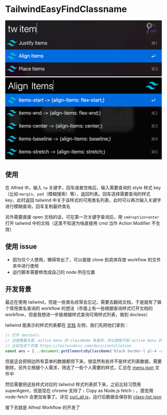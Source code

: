 # TailwindEasyFindClassname

<img src="screenshots/1.png" width="694">

<img src="screenshots/2.png" width="694">

## 使用 

在 Alfred 中，输入 `tw` 关键字，回车或者空格后，输入需要查询的 style 样式 key（比如 `margin`、`pad`（模糊搜索）等），返回列表。回车选择需要查询的样式 key，此时返回 tailwind 中关于该样式的可用类名列表，此时可以再次输入关键字进行模糊查询，回车复制最终类名

另外需要直接 open 文档的话，可在第一次关键字查询后，用 `cmd+option+enter` 打开 tailwind 中的文档（这里不知道为啥直接用 cmd 当作 Action Modifier 不生效）

## 使用 issue

* 因为仅个人使用，懒得导出了，可以直接 clone 到具体存放 workflow 的文件夹中进行使用
* 运行脚本需要修改成自己的 node 所在位置

## 开发背景

最近在使用 tailwind，但是一些类名经常会忘记，需要去翻阅文档，于是就有了做个常用类名查询的 workflow 的想法（市面上有一些根据查询样式打开文档的 workflow，但是我想进一步能根据样式查询可用样式列表，做到 docless）

tailwind 能表示的样式列表都在 [文档](https://tailwindcss.com/docs/installation) 左侧，我们先把他们拿到：

```js
// 打开 devtools
// 这里需要注意，active menu 的 className 有差异，所以提取不到 active menu 的数据，所以需要在 active menu 是不需要的数据的页面进行提取
// 比如在这个页面 https://tailwindcss.com/docs/installation
const ans = [...document.getElementsByClassName('block border-l pl-4 -ml-px border-transparent hover:border-slate-400 dark:hover:border-slate-500 text-slate-700 hover:text-slate-900 dark:text-slate-400 dark:hover:text-slate-300')].map(item => ({ href: item.href, name: item.innerText}))
```

但是这会把侧边所有菜单的数据都捞下来，很显然有些并不是样式列表数据，需要剔除，另外又根据个人需求，筛选了一些个人需要的样式，汇总在 [menu.json](menu.json) 文件中

然后需要把这些样式对应的 tailwind 样式列表抓下来，之前比较习惯用 superAgent，但是现在 chrome 支持了﹝Copy as Node.js fetch﹞，感觉用 node-fetch 会更加省事了。详见 [curl_all.js](curl_all.js)，运行后数据会保存到 [class-list.json](class-list.json)

接下去就是 Alfred Workflow 的开发了
